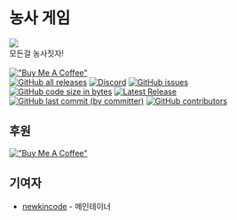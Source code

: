 # 농사 게임
![](https://capsule-render.vercel.app/api?type=waving&color=0:feac5e,50:c779d0,100:4bc0c8&height=300&section=header&text=Simple%20Farming%20Game&desc=Let%27s%20farm%20everything!&fontColor=fff)<br>
모든걸 농사짓자!<br><br>
[!["Buy Me A Coffee"](https://www.buymeacoffee.com/assets/img/custom_images/orange_img.png)](https://www.buymeacoffee.com/newkinidev)<br>
[![GitHub all releases](https://img.shields.io/github/downloads/simple-farming-game/simple_farming_game/total)](https://github.com/simple-farming-game/simple_farming_game/releases)
[![Discord](https://img.shields.io/discord/1111933622543470643)](https://discord.gg/cNdPGvCgJh)
[![GitHub issues](https://img.shields.io/github/issues/simple-farming-game/simple_farming_game)](https://github.com/simple-farming-game/simple_farming_game/issues)
[![GitHub code size in bytes](https://img.shields.io/github/languages/code-size/simple-farming-game/simple_farming_game)](https://github.com/simple-farming-game/simple_farming_game)
[![Latest Release](https://img.shields.io/github/v/release/simple-farming-game/simple_farming_game)](https://github.com/simple-farming-game/simple_farming_game/releases)
[![GitHub last commit (by committer)](https://img.shields.io/github/last-commit/simple-farming-game/simple_farming_game)](https://github.com/simple-farming-game/simple_farming_game)
[![GitHub contributors](https://img.shields.io/github/contributors/simple-farming-game/simple_farming_game)](https://github.com/simple-farming-game/simple_farming_game)


## 후원
[!["Buy Me A Coffee"](https://www.buymeacoffee.com/assets/img/custom_images/orange_img.png)](https://www.buymeacoffee.com/newkinidev)

## 기여자

-   [newkincode](https://github.com/newkincode) - 메인테이너